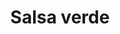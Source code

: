 ---
index: 46
title: Salsa verde
slugify: salsa-verde
product: parsly
book: Science in the Kitchen and the Art of Eating Well
page: 119
dish: basics
tags:
-
sub:
-
fresh:
  - item:
    quantity:
    unit:
stock:
  - item:
    quantity:
    unit:
basic:
-
directions:
-
info:
source:
    title:
    url: 
---